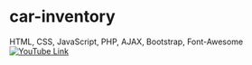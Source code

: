 # car-inventory
HTML, CSS, JavaScript, PHP, AJAX, Bootstrap, Font-Awesome
[![YouTube Link](https://stimg.cardekho.com/images/carexteriorimages/360x240/Bugatti/Bugatti-Chiron/047.jpg)](https://www.youtube.com/watch?v=C0duVl8R9p0)
